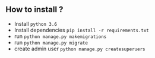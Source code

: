 How to install ?
----
* Install `python 3.6`
* Install dependencies `pip install -r requirements.txt`
* run `python manage.py makemigrations`
* run `python manage.py migrate`
* create admin user `python manage.py createsuperuers`
